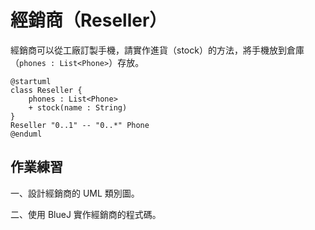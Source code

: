 # 經銷商（Reseller）

經銷商可以從工廠訂製手機，請實作進貨（stock）的方法，將手機放到倉庫（`phones : List<Phone>`）存放。

```uml
@startuml
class Reseller {
    phones : List<Phone>
    + stock(name : String)
}
Reseller "0..1" -- "0..*" Phone
@enduml
```

## 作業練習

一、設計經銷商的 UML 類別圖。

二、使用 BlueJ 實作經銷商的程式碼。